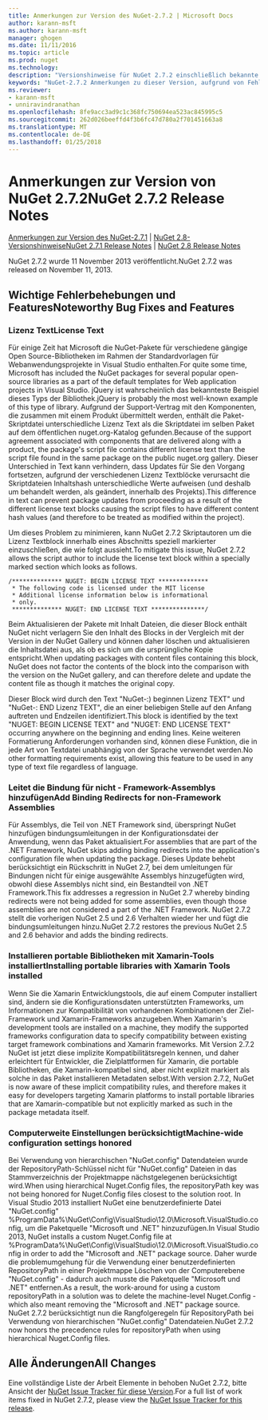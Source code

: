 ```yaml
---
title: Anmerkungen zur Version des NuGet-2.7.2 | Microsoft Docs
author: karann-msft
ms.author: karann-msft
manager: ghogen
ms.date: 11/11/2016
ms.topic: article
ms.prod: nuget
ms.technology: 
description: "Versionshinweise für NuGet 2.7.2 einschließlich bekannte Probleme, Fehlerbehebungen, Funktionen und Archivierung von dcrs Design."
keywords: "NuGet-2.7.2 Anmerkungen zu dieser Version, aufgrund von Fehlerbehebungen, bekannte Probleme, zusätzliche Funktionen, Archivierung von dcrs Design"
ms.reviewer:
- karann-msft
- unniravindranathan
ms.openlocfilehash: 8fe9acc3ad9c1c368fc750694ea523ac845995c5
ms.sourcegitcommit: 262d026beeffd4f3b6fc47d780a2f701451663a8
ms.translationtype: MT
ms.contentlocale: de-DE
ms.lasthandoff: 01/25/2018
---
```

# <a name="nuget-272-release-notes"></a><span data-ttu-id="3e17a-104">Anmerkungen zur Version von NuGet 2.7.2</span><span class="sxs-lookup"><span data-stu-id="3e17a-104">NuGet 2.7.2 Release Notes</span></span>

<span data-ttu-id="3e17a-105">[Anmerkungen zur Version des NuGet-2.7.1](../release-notes/nuget-2.7.1.md) | [NuGet 2.8-Versionshinweise](../release-notes/nuget-2.8.md)</span><span class="sxs-lookup"><span data-stu-id="3e17a-105">[NuGet 2.7.1 Release Notes](../release-notes/nuget-2.7.1.md) | [NuGet 2.8 Release Notes](../release-notes/nuget-2.8.md)</span></span>

<span data-ttu-id="3e17a-106">NuGet 2.7.2 wurde 11 November 2013 veröffentlicht.</span><span class="sxs-lookup"><span data-stu-id="3e17a-106">NuGet 2.7.2 was released on November 11, 2013.</span></span>

## <a name="noteworthy-bug-fixes-and-features"></a><span data-ttu-id="3e17a-107">Wichtige Fehlerbehebungen und Features</span><span class="sxs-lookup"><span data-stu-id="3e17a-107">Noteworthy Bug Fixes and Features</span></span>

### <a name="license-text"></a><span data-ttu-id="3e17a-108">Lizenz Text</span><span class="sxs-lookup"><span data-stu-id="3e17a-108">License Text</span></span>
<span data-ttu-id="3e17a-109">Für einige Zeit hat Microsoft die NuGet-Pakete für verschiedene gängige Open Source-Bibliotheken im Rahmen der Standardvorlagen für Webanwendungsprojekte in Visual Studio enthalten.</span><span class="sxs-lookup"><span data-stu-id="3e17a-109">For quite some time, Microsoft has included the NuGet packages for several popular open-source libraries as a part of the default templates for Web application projects in Visual Studio.</span></span> <span data-ttu-id="3e17a-110">jQuery ist wahrscheinlich das bekannteste Beispiel dieses Typs der Bibliothek.</span><span class="sxs-lookup"><span data-stu-id="3e17a-110">jQuery is probably the most well-known example of this type of library.</span></span> <span data-ttu-id="3e17a-111">Aufgrund der Support-Vertrag mit den Komponenten, die zusammen mit einem Produkt übermittelt werden, enthält die Paket-Skriptdatei unterschiedliche Lizenz Text als die Skriptdatei im selben Paket auf dem öffentlichen nuget.org-Katalog gefunden.</span><span class="sxs-lookup"><span data-stu-id="3e17a-111">Because of the support agreement associated with components that are delivered along with a product, the package's script file contains different license text than the script file found in the same package on the public nuget.org gallery.</span></span> <span data-ttu-id="3e17a-112">Dieser Unterschied in Text kann verhindern, dass Updates für Sie den Vorgang fortsetzen, aufgrund der verschiedenen Lizenz Textblöcke verursacht die Skriptdateien Inhaltshash unterschiedliche Werte aufweisen (und deshalb um behandelt werden, als geändert, innerhalb des Projekts).</span><span class="sxs-lookup"><span data-stu-id="3e17a-112">This difference in text can prevent package updates from proceeding as a result of the different license text blocks causing the script files to have different content hash values (and therefore to be treated as modified within the project).</span></span>

<span data-ttu-id="3e17a-113">Um dieses Problem zu minimieren, kann NuGet 2.7.2 Skriptautoren um die Lizenz Textblock innerhalb eines Abschnitts speziell markierter einzuschließen, die wie folgt aussieht.</span><span class="sxs-lookup"><span data-stu-id="3e17a-113">To mitigate this issue, NuGet 2.7.2 allows the script author to include the license text block within a specially marked section which looks as follows.</span></span>

    /************** NUGET: BEGIN LICENSE TEXT **************
     * The following code is licensed under the MIT license
     * Additional license information below is informational
     * only.
     ************** NUGET: END LICENSE TEXT ***************/

<span data-ttu-id="3e17a-114">Beim Aktualisieren der Pakete mit Inhalt Dateien, die dieser Block enthält NuGet nicht verlagern Sie den Inhalt des Blocks in der Vergleich mit der Version in der NuGet Gallery und können daher löschen und aktualisieren die Inhaltsdatei aus, als ob es sich um die ursprüngliche Kopie entspricht.</span><span class="sxs-lookup"><span data-stu-id="3e17a-114">When updating packages with content files containing this block, NuGet does not factor the contents of the block into the comparison with the version on the NuGet gallery, and can therefore delete and update the content file as though it matches the original copy.</span></span>

<span data-ttu-id="3e17a-115">Dieser Block wird durch den Text "NuGet-:) beginnen Lizenz TEXT" und "NuGet-: END Lizenz TEXT", die an einer beliebigen Stelle auf den Anfang auftreten und Endzeilen identifiziert.</span><span class="sxs-lookup"><span data-stu-id="3e17a-115">This block is identified by the text "NUGET: BEGIN LICENSE TEXT" and "NUGET: END LICENSE TEXT" occurring anywhere on the beginning and ending lines.</span></span>  <span data-ttu-id="3e17a-116">Keine weiteren Formatierung Anforderungen vorhanden sind, können diese Funktion, die in jede Art von Textdatei unabhängig von der Sprache verwendet werden.</span><span class="sxs-lookup"><span data-stu-id="3e17a-116">No other formatting requirements exist, allowing this feature to be used in any type of text file regardless of language.</span></span>

### <a name="add-binding-redirects-for-non-framework-assemblies"></a><span data-ttu-id="3e17a-117">Leitet die Bindung für nicht - Framework-Assemblys hinzufügen</span><span class="sxs-lookup"><span data-stu-id="3e17a-117">Add Binding Redirects for non-Framework Assemblies</span></span>
<span data-ttu-id="3e17a-118">Für Assemblys, die Teil von .NET Framework sind, überspringt NuGet hinzufügen bindungsumleitungen in der Konfigurationsdatei der Anwendung, wenn das Paket aktualisiert.</span><span class="sxs-lookup"><span data-stu-id="3e17a-118">For assemblies that are part of the .NET Framework, NuGet skips adding binding redirects into the application's configuration file when updating the package.</span></span> <span data-ttu-id="3e17a-119">Dieses Update behebt berücksichtigt ein Rückschritt in NuGet 2.7, bei dem umleitungen für Bindungen nicht für einige ausgewählte Assemblys hinzugefügten wird, obwohl diese Assemblys nicht sind, ein Bestandteil von .NET Framework.</span><span class="sxs-lookup"><span data-stu-id="3e17a-119">This fix addresses a regression in NuGet 2.7 whereby binding redirects were not being added for some assemblies, even though those assemblies are not considered a part of the .NET Framework.</span></span> <span data-ttu-id="3e17a-120">NuGet 2.7.2 stellt die vorherigen NuGet 2.5 und 2.6 Verhalten wieder her und fügt die bindungsumleitungen hinzu.</span><span class="sxs-lookup"><span data-stu-id="3e17a-120">NuGet 2.7.2 restores the previous NuGet 2.5 and 2.6 behavior and adds the binding redirects.</span></span>

### <a name="installing-portable-libraries-with-xamarin-tools-installed"></a><span data-ttu-id="3e17a-121">Installieren portable Bibliotheken mit Xamarin-Tools installiert</span><span class="sxs-lookup"><span data-stu-id="3e17a-121">Installing portable libraries with Xamarin Tools installed</span></span>
<span data-ttu-id="3e17a-122">Wenn Sie die Xamarin Entwicklungstools, die auf einem Computer installiert sind, ändern sie die Konfigurationsdaten unterstützten Frameworks, um Informationen zur Kompatibilität von vorhandenen Kombinationen der Ziel-Framework und Xamarin-Frameworks anzugeben.</span><span class="sxs-lookup"><span data-stu-id="3e17a-122">When Xamarin's development tools are installed on a machine, they modify the supported frameworks configuration data to specify compatibility between existing target framework combinations and Xamarin frameworks.</span></span> <span data-ttu-id="3e17a-123">Mit Version 2.7.2 NuGet ist jetzt diese implizite Kompatibilitätsregeln kennen, und daher erleichtert für Entwickler, die Zielplattformen für Xamarin, die portable Bibliotheken, die Xamarin-kompatibel sind, aber nicht explizit markiert als solche in das Paket installieren Metadaten selbst.</span><span class="sxs-lookup"><span data-stu-id="3e17a-123">With version 2.7.2, NuGet is now aware of these implicit compatibility rules, and therefore makes it easy for developers targeting Xamarin platforms to install portable libraries that are Xamarin-compatible but not explicitly marked as such in the package metadata itself.</span></span>

### <a name="machine-wide-configuration-settings-honored"></a><span data-ttu-id="3e17a-124">Computerweite Einstellungen berücksichtigt</span><span class="sxs-lookup"><span data-stu-id="3e17a-124">Machine-wide configuration settings honored</span></span>
<span data-ttu-id="3e17a-125">Bei Verwendung von hierarchischen "NuGet.config" Datendateien wurde der RepositoryPath-Schlüssel nicht für "NuGet.config" Dateien in das Stammverzeichnis der Projektmappe nächstgelegenen berücksichtigt wird.</span><span class="sxs-lookup"><span data-stu-id="3e17a-125">When using hierarchical Nuget.Config files, the repositoryPath key was not being honored for Nuget.Config files closest to the solution root.</span></span> <span data-ttu-id="3e17a-126">In Visual Studio 2013 installiert NuGet eine benutzerdefinierte Datei "NuGet.config" %ProgramData%\NuGet\Config\VisualStudio\12.0\Microsoft.VisualStudio.config, um die Paketquelle "Microsoft und .NET" hinzuzufügen.</span><span class="sxs-lookup"><span data-stu-id="3e17a-126">In Visual Studio 2013, NuGet installs a custom Nuget.Config file at %ProgramData%\NuGet\Config\VisualStudio\12.0\Microsoft.VisualStudio.config in order to add the "Microsoft and .NET" package source.</span></span> <span data-ttu-id="3e17a-127">Daher wurde die problemumgehung für die Verwendung einer benutzerdefinierten RepositoryPath in einer Projektmappe Löschen von der Computerebene "NuGet.config" - dadurch auch musste die Paketquelle "Microsoft und .NET" entfernen.</span><span class="sxs-lookup"><span data-stu-id="3e17a-127">As a result, the work-around for using a custom repositoryPath in a solution was to delete the machine-level Nuget.Config - which also meant removing the "Microsoft and .NET" package source.</span></span> <span data-ttu-id="3e17a-128">NuGet 2.7.2 berücksichtigt nun die Rangfolgeregeln für RepositoryPath bei Verwendung von hierarchischen "NuGet.config" Datendateien.</span><span class="sxs-lookup"><span data-stu-id="3e17a-128">NuGet 2.7.2 now honors the precedence rules for repositoryPath when using hierarchical Nuget.Config files.</span></span>

## <a name="all-changes"></a><span data-ttu-id="3e17a-129">Alle Änderungen</span><span class="sxs-lookup"><span data-stu-id="3e17a-129">All Changes</span></span>
<span data-ttu-id="3e17a-130">Eine vollständige Liste der Arbeit Elemente in behoben NuGet 2.7.2, bitte Ansicht der [NuGet Issue Tracker für diese Version](https://nuget.codeplex.com/workitem/list/advanced?keyword=&status=All&type=All&priority=All&release=NuGet%202.7.2&assignedTo=All&component=All&sortField=LastUpdatedDate&sortDirection=Descending&page=0&reasonClosed=Fixed).</span><span class="sxs-lookup"><span data-stu-id="3e17a-130">For a full list of work items fixed in NuGet 2.7.2, please view the [NuGet Issue Tracker for this release](https://nuget.codeplex.com/workitem/list/advanced?keyword=&status=All&type=All&priority=All&release=NuGet%202.7.2&assignedTo=All&component=All&sortField=LastUpdatedDate&sortDirection=Descending&page=0&reasonClosed=Fixed).</span></span>
